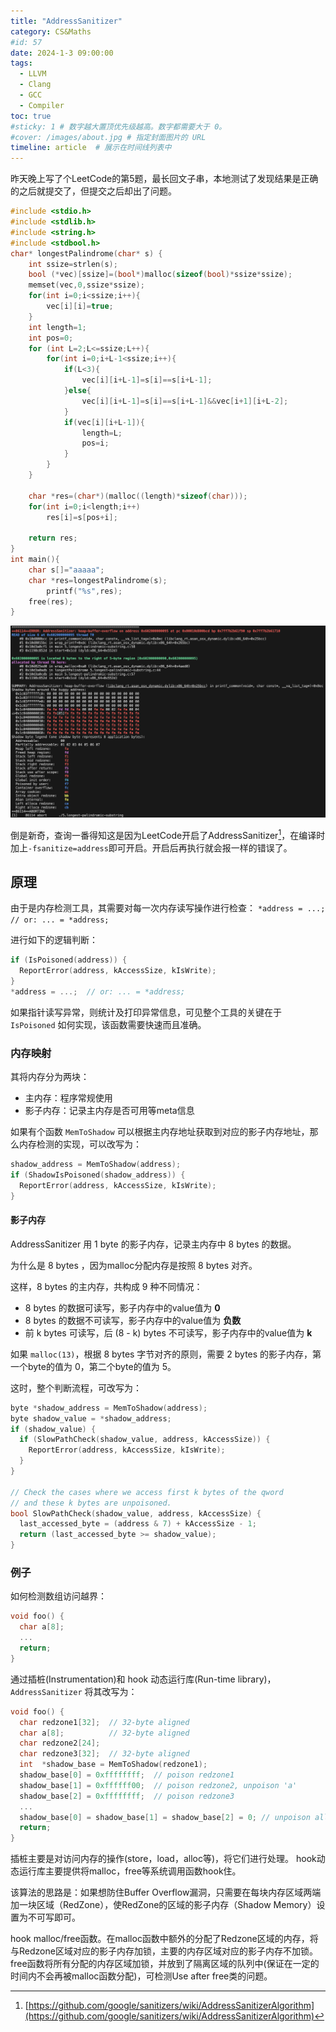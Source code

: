 ```yaml
---
title: "AddressSanitizer"
category: CS&Maths
#id: 57
date: 2024-1-3 09:00:00
tags: 
  - LLVM
  - Clang
  - GCC
  - Compiler
toc: true
#sticky: 1 # 数字越大置顶优先级越高。数字都需要大于 0。
#cover: /images/about.jpg # 指定封面图片的 URL
timeline: article  # 展示在时间线列表中
---
```

昨天晚上写了个LeetCode的第5题，最长回文子串，本地测试了发现结果是正确的之后就提交了，但提交之后却出了问题。

```C
#include <stdio.h>
#include <stdlib.h>
#include <string.h>
#include <stdbool.h>
char* longestPalindrome(char* s) {
    int ssize=strlen(s);
    bool (*vec)[ssize]=(bool*)malloc(sizeof(bool)*ssize*ssize);
    memset(vec,0,ssize*ssize);
    for(int i=0;i<ssize;i++){
        vec[i][i]=true;
    }
    int length=1;
    int pos=0;
    for (int L=2;L<=ssize;L++){
        for(int i=0;i+L-1<ssize;i++){
            if(L<3){
                vec[i][i+L-1]=s[i]==s[i+L-1];
            }else{
                vec[i][i+L-1]=s[i]==s[i+L-1]&&vec[i+1][i+L-2];
            }
            if(vec[i][i+L-1]){
                length=L;
                pos=i;
            }
        }
    }

    char *res=(char*)(malloc((length)*sizeof(char)));
    for(int i=0;i<length;i++)
        res[i]=s[pos+i];
    
    return res;
}
int main(){
    char s[]="aaaaa";
    char *res=longestPalindrome(s);
        printf("%s",res);
    free(res);
}
```
![ERROR: AddressSanitizer: heap-buffer-overflow](/AddressSanitizer/image1.png)

倒是新奇，查询一番得知这是因为LeetCode开启了AddressSanitizer[^1]，在编译时加上`-fsanitize=address`即可开启。开启后再执行就会报一样的错误了。


## 原理
由于是内存检测工具，其需要对每一次内存读写操作进行检查：
`*address = ...; // or: ... = *address;`

进行如下的逻辑判断：

```C
if (IsPoisoned(address)) {
  ReportError(address, kAccessSize, kIsWrite);
}
*address = ...;  // or: ... = *address;
```
如果指针读写异常，则统计及打印异常信息，可见整个工具的关键在于 `IsPoisoned` 如何实现，该函数需要快速而且准确。



### 内存映射

其将内存分为两块：

- 主内存：程序常规使用
- 影子内存：记录主内存是否可用等meta信息

如果有个函数 `MemToShadow` 可以根据主内存地址获取到对应的影子内存地址，那么内存检测的实现，可以改写为：
```C
shadow_address = MemToShadow(address);
if (ShadowIsPoisoned(shadow_address)) {
  ReportError(address, kAccessSize, kIsWrite);
}
```
#### 影子内存
AddressSanitizer 用 1 byte 的影子内存，记录主内存中 8 bytes 的数据。

为什么是 8 bytes ，因为malloc分配内存是按照 8 bytes 对齐。

这样，8 bytes 的主内存，共构成 9 种不同情况：

- 8 bytes 的数据可读写，影子内存中的value值为 **0**
- 8 bytes 的数据不可读写，影子内存中的value值为 **负数**
- 前 k bytes 可读写，后 (8 - k) bytes 不可读写，影子内存中的value值为 **k**

如果 `malloc(13)`，根据 8 bytes 字节对齐的原则，需要 2 bytes 的影子内存，第一个byte的值为 0，第二个byte的值为 5。

这时，整个判断流程，可改写为：
```C
byte *shadow_address = MemToShadow(address);
byte shadow_value = *shadow_address;
if (shadow_value) {
  if (SlowPathCheck(shadow_value, address, kAccessSize)) {
    ReportError(address, kAccessSize, kIsWrite);
  }
}

// Check the cases where we access first k bytes of the qword
// and these k bytes are unpoisoned.
bool SlowPathCheck(shadow_value, address, kAccessSize) {
  last_accessed_byte = (address & 7) + kAccessSize - 1;
  return (last_accessed_byte >= shadow_value);
}
```

### 例子

如何检测数组访问越界：
```C
void foo() {
  char a[8];
  ...
  return;
}
```
通过插桩(Instrumentation)和 hook 动态运行库(Run-time library)，
`AddressSanitizer` 将其改写为：
```C
void foo() {
  char redzone1[32];  // 32-byte aligned
  char a[8];          // 32-byte aligned
  char redzone2[24];
  char redzone3[32];  // 32-byte aligned
  int  *shadow_base = MemToShadow(redzone1);
  shadow_base[0] = 0xffffffff;  // poison redzone1
  shadow_base[1] = 0xffffff00;  // poison redzone2, unpoison 'a'
  shadow_base[2] = 0xffffffff;  // poison redzone3
  ...
  shadow_base[0] = shadow_base[1] = shadow_base[2] = 0; // unpoison all
  return;
}
```

插桩主要是对访问内存的操作(store，load，alloc等)，将它们进行处理。
hook动态运行库主要提供将malloc，free等系统调用函数hook住。

该算法的思路是：如果想防住Buffer Overflow漏洞，只需要在每块内存区域两端加一块区域（RedZone），使RedZone的区域的影子内存（Shadow Memory）设置为不可写即可。


hook malloc/free函数。在malloc函数中额外的分配了Redzone区域的内存，将与Redzone区域对应的影子内存加锁，主要的内存区域对应的影子内存不加锁。
free函数将所有分配的内存区域加锁，并放到了隔离区域的队列中(保证在一定的时间内不会再被malloc函数分配)，可检测Use after free类的问题。

[^1]: [https://github.com/google/sanitizers/wiki/AddressSanitizerAlgorithm](https://github.com/google/sanitizers/wiki/AddressSanitizerAlgorithm)